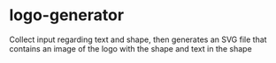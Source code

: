 # logo-generator

Collect input regarding text and shape, then generates an SVG file that contains an image of the logo with the shape and text in the shape
